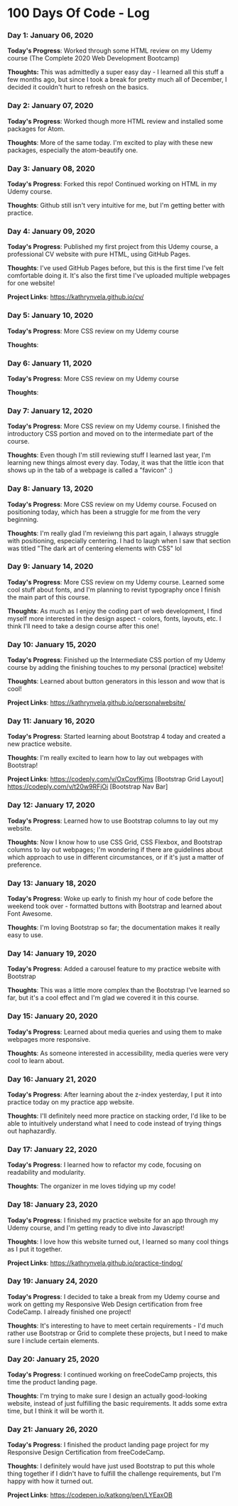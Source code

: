 # 100 Days Of Code - Log

### Day 1: January 06, 2020

**Today's Progress**: Worked through some HTML review on my Udemy course (The Complete 2020 Web Development Bootcamp)

**Thoughts:** This was admittedly a super easy day - I learned all this stuff a few months ago, but since I took a break for pretty much all of December, I decided it couldn't hurt to refresh on the basics. 


### Day 2: January 07, 2020

**Today's Progress**: Worked though more HTML review and installed some packages for Atom. 

**Thoughts**: More of the same today. I'm excited to play with these new packages, especially the atom-beautify one.


### Day 3: January 08, 2020

**Today's Progress**: Forked this repo! Continued working on HTML in my Udemy course. 

**Thoughts**: Github still isn't very intuitive for me, but I'm getting better with practice. 

### Day 4: January 09, 2020

**Today's Progress**: Published my first project from this Udemy course, a professional CV website with pure HTML, using GitHub Pages.

**Thoughts**: I've used GitHub Pages before, but this is the first time I've felt comfortable doing it. It's also the first time I've uploaded multiple webpages for one website!

**Project Links**:  https://kathrynvela.github.io/cv/

### Day 5: January 10, 2020

**Today's Progress**: More CSS review on my Udemy course

**Thoughts**: 

### Day 6: January 11, 2020

**Today's Progress**: More CSS review on my Udemy course

**Thoughts**: 

### Day 7: January 12, 2020

**Today's Progress**: More CSS review on my Udemy course. I finished the introductory CSS portion and moved on to the intermediate part of the course.

**Thoughts**: Even though I'm still reviewing stuff I learned last year, I'm learning new things almost every day. Today, it was that the little icon that shows up in the tab of a webpage is called a "favicon" :)

### Day 8: January 13, 2020

**Today's Progress**: More CSS review on my Udemy course. Focused on positioning today, which has been a struggle for me from the very beginning.

**Thoughts**: I'm really glad I'm revieiwng this part again, I always struggle with positioning, especially centering. I had to laugh when I saw that section was titled "The dark art of centering elements with CSS" lol

### Day 9: January 14, 2020

**Today's Progress**: More CSS review on my Udemy course. Learned some cool stuff about fonts, and I'm planning to revist typography once I finish the main part of this course.

**Thoughts**: As much as I enjoy the coding part of web development, I find myself more interested in the design aspect - colors, fonts, layouts, etc. I think I'll need to take a design course after this one!

### Day 10: January 15, 2020

**Today's Progress**: Finished up the Intermediate CSS portion of my Udemy course by adding the finishing touches to my personal (practice) website!

**Thoughts**: Learned about button generators in this lesson and wow that is cool!

**Project Links**: https://kathrynvela.github.io/personalwebsite/

### Day 11: January 16, 2020

**Today's Progress**: Started learning about Bootstrap 4 today and created a new practice website.

**Thoughts**: I'm really excited to learn how to lay out webpages with Bootstrap!

**Project Links**: https://codeply.com/v/OxCovfKjms [Bootstrap Grid Layout]
                   https://codeply.com/v/t20w9RFjOi [Bootstrap Nav Bar]
                   
### Day 12: January 17, 2020

**Today's Progress**: Learned how to use Bootstrap columns to lay out my website. 

**Thoughts**: Now I know how to use CSS Grid, CSS Flexbox, and Bootstrap columns to lay out webpages; I'm wondering if there are guidelines about which approach to use in different circumstances, or if it's just a matter of preference.

### Day 13: January 18, 2020

**Today's Progress**: Woke up early to finish my hour of code before the weekend took over - formatted buttons with Bootstrap and learned about Font Awesome.

**Thoughts**: I'm loving Bootstrap so far; the documentation makes it really easy to use.

### Day 14: January 19, 2020

**Today's Progress**: Added a carousel feature to my practice website with Bootstrap

**Thoughts**: This was a little more complex than the Bootstrap I've learned so far, but it's a cool effect and I'm glad we covered it in this course.

### Day 15: January 20, 2020

**Today's Progress**: Learned about media queries and using them to make webpages more responsive.

**Thoughts**: As someone interested in accessibility, media queries were very cool to learn about.

### Day 16: January 21, 2020

**Today's Progress**: After learning about the z-index yesterday, I put it into practice today on my practice app website. 

**Thoughts**: I'll definitely need more practice on stacking order, I'd like to be able to intuitively understand what I need to code instead of trying things out haphazardly.

### Day 17: January 22, 2020

**Today's Progress**: I learned how to refactor my code, focusing on readability and modularity.

**Thoughts**: The organizer in me loves tidying up my code!

### Day 18: January 23, 2020

**Today's Progress**: I finished my practice website for an app through my Udemy course, and I'm getting ready to dive into Javascript!

**Thoughts**: I love how this website turned out, I learned so many cool things as I put it together.

**Project Links**: https://kathrynvela.github.io/practice-tindog/

### Day 19: January 24, 2020

**Today's Progress**: I decided to take a break from my Udemy course and work on getting my Responsive Web Design certification from free CodeCamp. I already finished one project!

**Thoughts**: It's interesting to have to meet certain requirements - I'd much rather use Bootstrap or Grid to complete these projects, but I need to make sure I include certain elements.  

### Day 20: January 25, 2020

**Today's Progress**: I continued working on freeCodeCamp projects, this time the product landing page.

**Thoughts**: I'm trying to make sure I design an actually good-looking website, instead of just fulfilling the basic requirements. It adds some extra time, but I think it will be worth it.  

### Day 21: January 26, 2020

**Today's Progress**: I finished the product landing page project for my Responsive Design Certification from freeCodeCamp.

**Thoughts**: I definitely would have just used Bootstrap to put this whole thing together if I didn't have to fulfill the challenge requirements, but I'm happy with how it turned out. 

**Project Links**: https://codepen.io/katkong/pen/LYEaxOB

